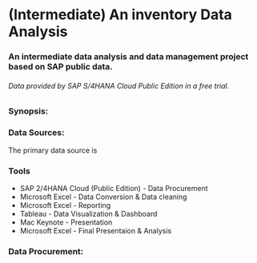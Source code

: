 # (Intermediate) An inventory Data Analysis
### An intermediate data analysis and data management project based on SAP public data.



###### *Data provided by SAP S/4HANA Cloud Public Edition in a free trial.*



### Synopsis:

### Data Sources:
The primary data source is 

### Tools
- SAP 2/4HANA Cloud (Public Edition) - Data Procurement
- Microsoft Excel - Data Conversion & Data cleaning
- Microsoft Excel - Reporting
- Tableau - Data Visualization & Dashboard
- Mac Keynote - Presentation
- Microsoft Excel - Final Presentaion & Analysis



### Data Procurement:
  

















